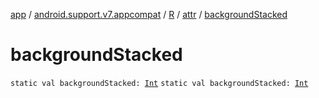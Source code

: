 [app](../../../index.md) / [android.support.v7.appcompat](../../index.md) / [R](../index.md) / [attr](index.md) / [backgroundStacked](./background-stacked.md)

# backgroundStacked

`static val backgroundStacked: `[`Int`](https://kotlinlang.org/api/latest/jvm/stdlib/kotlin/-int/index.html)
`static val backgroundStacked: `[`Int`](https://kotlinlang.org/api/latest/jvm/stdlib/kotlin/-int/index.html)
